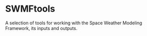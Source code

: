 # SWMFtools
A selection of tools for working with the Space Weather Modeling Framework, its inputs and outputs.

